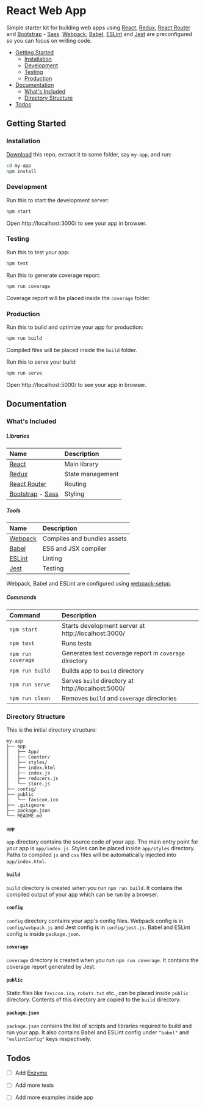 # React Web App

Simple starter kit for building web apps using [React], [Redux], [React Router] and [Bootstrap] - [Sass]. [Webpack], [Babel], [ESLint] and [Jest] are preconfigured so you can focus on writing code.


<!-- TOC depthFrom:2 depthTo:3 withLinks:1 updateOnSave:1 orderedList:0 -->

- [Getting Started](#getting-started)
	- [Installation](#installation)
	- [Development](#development)
	- [Testing](#testing)
	- [Production](#production)
- [Documentation](#documentation)
	- [What's Included](#whats-included)
	- [Directory Structure](#directory-structure)
- [Todos](#todos)

<!-- /TOC -->


## Getting Started

### Installation

[Download] this repo, extract it to some folder, say `my-app`, and run:

```bash
cd my-app
npm install
```

### Development

Run this to start the development server:

```bash
npm start
```

Open http://localhost:3000/ to see your app in browser.

### Testing

Run this to test your app:

```bash
npm test
```

Run this to generate coverage report:

```bash
npm run coverage
```

Coverage report will be placed inside the `coverage` folder.

### Production

Run this to build and optimize your app for production:

```bash
npm run build
```

Compiled files will be placed inside the `build` folder.

Run this to serve your build:

```bash
npm run serve
```

Open http://localhost:5000/ to see your app in browser.


## Documentation

### What's Included

##### Libraries

| Name | Description |
| :--- | :--- |
| [React] | Main library |
| [Redux] | State management |
| [React Router] | Routing |
| [Bootstrap] - [Sass] | Styling |

##### Tools

| Name | Description |
| :--- | :--- |
| [Webpack] | Compiles and bundles assets |
| [Babel] | ES6 and JSX compiler |
| [ESLint] | Linting |
| [Jest] | Testing |

Webpack, Babel and ESLint are configured using [webpack-setup].

##### Commands

| Command | Description |
| :--- | :--- |
| `npm start` | Starts development server at http://localhost:3000/ |
| `npm test` | Runs tests |
| `npm run coverage` | Generates test coverage report in `coverage` directory |
| `npm run build` | Builds app to `build` directory |
| `npm run serve` | Serves `build` directory at http://localhost:5000/ |
| `npm run clean` | Removes `build` and `coverage` directories |

### Directory Structure

This is the initial directory structure:

```
my-app
├── app
│   ├── App/
│   ├── Counter/
│   ├── styles/
│   ├── index.html
│   ├── index.js
│   ├── reducers.js
│   └── store.js
├── config/
├── public
│   └── favicon.ico
├── .gitignore
├── package.json
└── README.md
```

#### `app`

`app` directory contains the source code of your app. The main entry point for your app is `app/index.js`. Styles can be placed inside `app/styles` directory. Paths to compiled `js` and `css` files will be automatically injected into `app/index.html`.

#### `build`

`build` directory is created when you run `npm run build`. It contains the compiled output of your app which can be run by a browser.

#### `config`

`config` directory contains your app's config files. Webpack config is in `config/webpack.js` and Jest config is in `config/jest.js`. Babel and ESLint config is inside `package.json`.

#### `coverage`

`coverage` directory is created when you run `npm run coverage`. It contains the coverage report generated by Jest.

#### `public`

 Static files like `favicon.ico`, `robots.txt` etc., can be placed inside `public` directory. Contents of this directory are copied to the `build` directory.

#### `package.json`

`package.json` contains the list of scripts and libraries required to build and run your app. It also contains Babel and ESLint config under `"babel"` and `"eslintConfig"` keys respectively.


## Todos

- [ ] Add [Enzyme]
- [ ] Add more tests
- [ ] Add more examples inside app


[Download]: https://github.com/react-web-app/react-web-app/archive/master.zip
[React]: https://facebook.github.io/react/
[Redux]: http://redux.js.org/
[React Router]: https://github.com/ReactTraining/react-router
[Bootstrap]: https://github.com/twbs/bootstrap-sass
[Sass]: http://sass-lang.com/
[Webpack]: https://webpack.js.org/
[Babel]: https://babeljs.io/
[ESLint]: http://eslint.org/
[Jest]: https://facebook.github.io/jest/
[webpack-setup]: https://github.com/marella/webpack-setup
[Enzyme]: https://github.com/airbnb/enzyme
